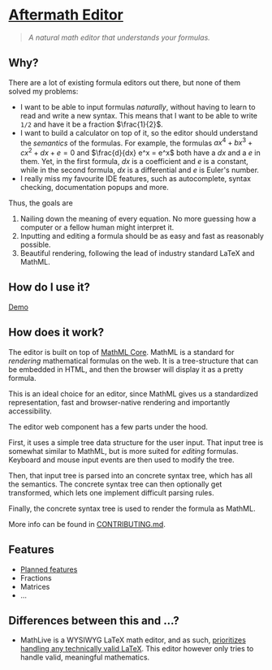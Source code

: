 # [Aftermath Editor](https://stefnotch.github.io/aftermath-editor)

<!-- Picture goes here instead of title -->

> _A natural math editor that understands your formulas._

## Why?

There are a lot of existing formula editors out there, but none of them solved my problems:

- I want to be able to input formulas _naturally_, without having to learn to read and write a new syntax. This means that I want to be able to write `1/2` and have it be a fraction $\frac{1}{2}$.
- I want to build a calculator on top of it, so the editor should understand the _semantics_ of the formulas. For example, the formulas $ax^4 + bx^3 + cx^2 +dx + e = 0$ and $\frac{d}{dx} e^x = e^x$ both have a $dx$ and a $e$ in them. Yet, in the first formula, $dx$ is a coefficient and $e$ is a constant, while in the second formula, $dx$ is a differential and $e$ is Euler's number.
- I really miss my favourite IDE features, such as autocomplete, syntax checking, documentation popups and more.

Thus, the goals are

1. Nailing down the meaning of every equation. No more guessing how a computer or a fellow human might interpret it.
2. Inputting and editing a formula should be as easy and fast as reasonably possible.
3. Beautiful rendering, following the lead of industry standard LaTeX and MathML.

## How do I use it?

[Demo](https://stefnotch.github.io/aftermath-editor)

## How does it work?

The editor is built on top of [MathML Core](https://developer.mozilla.org/en-US/docs/Web/MathML). MathML is a standard for _rendering_ mathematical formulas on the web. It is a tree-structure that can be embedded in HTML, and then the browser will display it as a pretty formula.

This is an ideal choice for an editor, since MathML gives us a standardized representation, fast and browser-native rendering and importantly accessibility.

The editor web component has a few parts under the hood.

First, it uses a simple tree data structure for the user input. That input tree is somewhat similar to MathML, but is more suited for _editing_ formulas. Keyboard and mouse input events are then used to modify the tree.

Then, that input tree is parsed into an concrete syntax tree, which has all the semantics. The concrete syntax tree can then optionally get transformed, which lets one implement difficult parsing rules.

Finally, the concrete syntax tree is used to render the formula as MathML.

More info can be found in [CONTRIBUTING.md](./CONTRIBUTING.md).

## Features

<!-- Links to examples go here -->

- [Planned features](https://github.com/users/stefnotch/projects/1/views/1)
- Fractions
- Matrices
- ...

## Differences between this and ...?

- MathLive is a WYSIWYG LaTeX math editor, and as such, [prioritizes handling any technically valid LaTeX](https://github.com/arnog/mathlive/issues/1846#issuecomment-1442619914). This editor however only tries to handle valid, meaningful mathematics.
